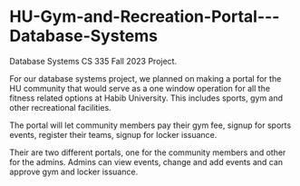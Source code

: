 # HU-Gym-and-Recreation-Portal---Database-Systems
Database Systems CS 335 Fall 2023 Project.


For our database systems project, we planned on making a portal for the HU community that would serve as a one window operation for all the fitness related options at Habib University. This includes sports, gym and other recreational facilities.

The portal will let community members pay their gym fee, signup for sports events, register their teams, signup for locker issuance.

Their are two different portals, one for the community members and other for the admins. Admins can view events, change and add events and can approve gym and locker issuance.


